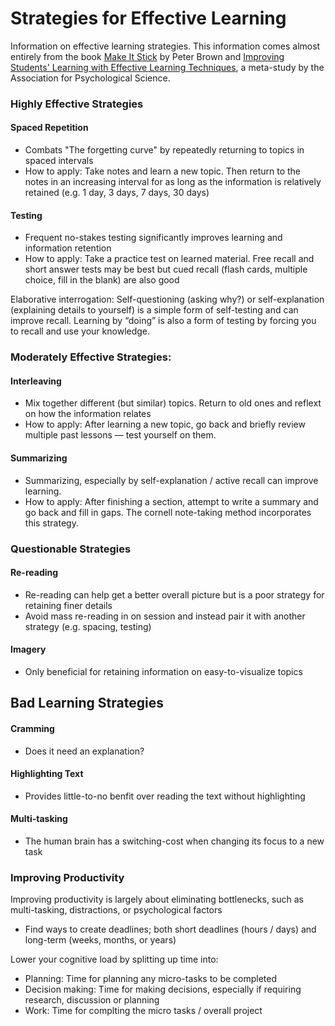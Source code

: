 # Strategies for Effective Learning

Information on effective learning strategies. This information comes almost entirely from the book [Make It Stick](https://www.amazon.com/Make-Stick-Peter-C-Brown-ebook/dp/B00JQ3FN7M/) by Peter Brown and [Improving Students' Learning with Effective Learning Techniques](https://pcl.sitehost.iu.edu/rgoldsto/courses/dunloskyimprovinglearning.pdf), a meta-study by the Association for Psychological Science.

### Highly Effective Strategies

#### Spaced Repetition

- Combats "The forgetting curve" by repeatedly returning to topics in spaced intervals
- How to apply: Take notes and learn a new topic. Then return to the notes in an increasing interval for as long as the information is relatively retained (e.g. 1 day, 3 days, 7 days, 30 days)

#### Testing

- Frequent no-stakes testing significantly improves learning and information retention
- How to apply: Take a practice test on learned material. Free recall and short answer tests may be best but cued recall (flash cards, multiple choice, fill in the blank) are also good

Elaborative interrogation: Self-questioning (asking why?) or self-explanation (explaining details to yourself) is a simple form of self-testing and can improve recall. Learning by “doing” is also a form of testing by forcing you to recall and use your knowledge.

### Moderately Effective Strategies:

#### Interleaving

- Mix together different (but similar) topics. Return to old ones and reflext on how the information relates
- How to apply: After learning a new topic, go back and briefly review multiple past lessons — test yourself on them.

#### Summarizing

- Summarizing, especially by self-explanation / active recall can improve learning.
- How to apply: After finishing a section, attempt to write a summary and go back and fill in gaps. The cornell note-taking method incorporates this strategy.

### Questionable Strategies

#### Re-reading

- Re-reading can help get a better overall picture but is a poor strategy for retaining finer details
- Avoid mass re-reading in on session and instead pair it with another strategy (e.g. spacing, testing)

#### Imagery

- Only beneficial for retaining information on easy-to-visualize topics

## Bad Learning Strategies

#### Cramming

- Does it need an explanation?

#### Highlighting Text

- Provides little-to-no benfit over reading the text without highlighting

#### Multi-tasking

- The human brain has a switching-cost when changing its focus to a new task

### Improving Productivity

Improving productivity is largely about eliminating bottlenecks, such as multi-tasking, distractions, or psychological factors

- Find ways to create deadlines; both short deadlines (hours / days) and long-term (weeks, months, or years)

Lower your cognitive load by splitting up time into:

- Planning: Time for planning any micro-tasks to be completed
- Decision making: Time for making decisions, especially if requiring research, discussion or planning
- Work: Time for complting the micro tasks / overall project
